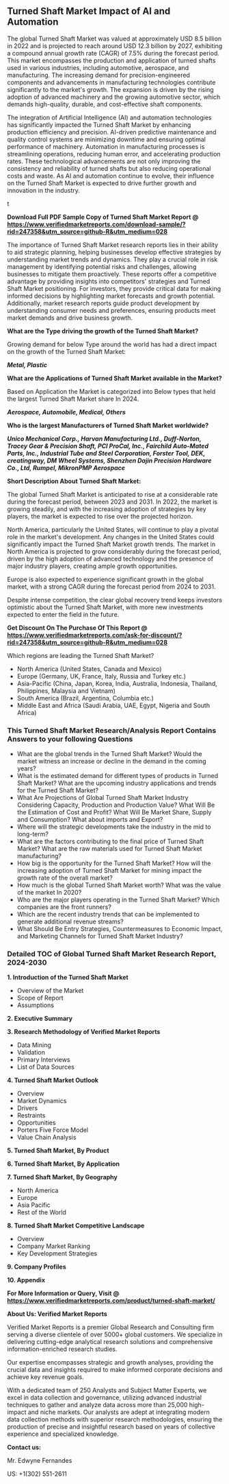 <h2>Turned Shaft Market Impact of AI and Automation</h2> <p>The global Turned Shaft Market was valued at approximately USD 8.5 billion in 2022 and is projected to reach around USD 12.3 billion by 2027, exhibiting a compound annual growth rate (CAGR) of 7.5% during the forecast period. This market encompasses the production and application of turned shafts used in various industries, including automotive, aerospace, and manufacturing. The increasing demand for precision-engineered components and advancements in manufacturing technologies contribute significantly to the market's growth. The expansion is driven by the rising adoption of advanced machinery and the growing automotive sector, which demands high-quality, durable, and cost-effective shaft components.</p> <p>The integration of Artificial Intelligence (AI) and automation technologies has significantly impacted the Turned Shaft Market by enhancing production efficiency and precision. AI-driven predictive maintenance and quality control systems are minimizing downtime and ensuring optimal performance of machinery. Automation in manufacturing processes is streamlining operations, reducing human error, and accelerating production rates. These technological advancements are not only improving the consistency and reliability of turned shafts but also reducing operational costs and waste. As AI and automation continue to evolve, their influence on the Turned Shaft Market is expected to drive further growth and innovation in the industry.</p> t</p><p id="" class=""><strong>Download Full PDF Sample Copy of Turned Shaft Market Report @ <a href="https://www.verifiedmarketreports.com/download-sample/?rid=247358&utm_source=github-R&utm_medium=028" target="_blank">https://www.verifiedmarketreports.com/download-sample/?rid=247358&utm_source=github-R&utm_medium=028</a></strong></p><p>The importance of&nbsp;Turned Shaft Market research reports lies in their ability to aid strategic planning, helping businesses develop effective strategies by understanding market trends and dynamics. They play a crucial role in risk management by identifying potential risks and challenges, allowing businesses to mitigate them proactively. These reports offer a competitive advantage by providing insights into competitors' strategies and Turned Shaft Market positioning. For investors, they provide critical data for making informed decisions by highlighting market forecasts and growth potential. Additionally, market research reports guide product development by understanding consumer needs and preferences, ensuring products meet market demands and drive business growth.</p><p><strong>What are the&nbsp;Type driving the growth of the Turned Shaft Market?</strong></p><p id="" class="">Growing demand for below Type around the world has had a direct impact on the growth of the Turned Shaft Market:</p><em><strong>Metal, Plastic</strong></em></p><strong>What are the&nbsp;Applications&nbsp;of Turned Shaft Market available in the Market?</strong></p><p id="" class="">Based on Application the Market is categorized into Below types that held the largest Turned Shaft Market share In 2024.</p><em><strong>Aerospace, Automobile, Medical, Others</strong></em></p><strong>Who is the largest Manufacturers of Turned Shaft Market worldwide?</strong></p><p><em><strong>Unico Mechanical Corp., Harvan Manufacturing Ltd., Duff-Norton, Tracey Gear & Precision Shaft, PCI ProCal, Inc., Fairchild Auto-Mated Parts, Inc., Industrial Tube and Steel Corporation, Forster Tool, DEK, creatingway, DM Wheel Systems, Shenzhen Dajin Precision Hardware Co., Ltd, Rumpel, MikronPMP Aerospace</strong></em></p><p id="" class=""><strong>Short Description About Turned Shaft Market:</strong></p><p>The global Turned Shaft Market is anticipated to rise at a considerable rate during the forecast period, between 2023 and 2031. In 2022, the market is growing steadily, and with the increasing adoption of strategies by key players, the market is expected to rise over the projected horizon.</p><p>North America, particularly the United States, will continue to play a pivotal role in the market's development. Any changes in the United States could significantly impact the Turned Shaft Market growth trends. The market in North America is projected to grow considerably during the forecast period, driven by the high adoption of advanced technology and the presence of major industry players, creating ample growth opportunities.</p><p>Europe is also expected to experience significant growth in the global market, with a strong CAGR during the forecast period from 2024 to 2031.</p><p>Despite intense competition, the clear global recovery trend keeps investors optimistic about the Turned Shaft Market, with more new investments expected to enter the field in the future.</p><p id="" class=""><strong>Get Discount On The Purchase Of This Report @ <a href="https://www.verifiedmarketreports.com/ask-for-discount/?rid=247358&utm_source=github-R&utm_medium=028" target="_blank">https://www.verifiedmarketreports.com/ask-for-discount/?rid=247358&utm_source=github-R&utm_medium=028</a></strong></p>Which regions are leading the Turned Shaft Market?</p><ul><li>North America (United States, Canada and Mexico)</li><li>Europe (Germany, UK, France, Italy, Russia and Turkey etc.)</li><li>Asia-Pacific (China, Japan, Korea, India, Australia, Indonesia, Thailand, Philippines, Malaysia and Vietnam)</li><li>South America (Brazil, Argentina, Columbia etc.)</li><li>Middle East and Africa (Saudi Arabia, UAE, Egypt, Nigeria and South Africa)</li></ul><h3 id="" class="">This Turned Shaft Market Research/Analysis Report Contains Answers to your following Questions</h3><ul><li>What are the global trends in the Turned Shaft Market? Would the market witness an increase or decline in the demand in the coming years?</li><li>What is the estimated demand for different types of products in Turned Shaft Market? What are the upcoming industry applications and trends for the Turned Shaft Market?</li><li>What Are Projections of Global Turned Shaft Market Industry Considering Capacity, Production and Production Value? What Will Be the Estimation of Cost and Profit? What Will Be Market Share, Supply and Consumption? What about imports and Export?</li><li>Where will the strategic developments take the industry in the mid to long-term?</li><li>What are the factors contributing to the final price of Turned Shaft Market? What are the raw materials used for Turned Shaft Market manufacturing?</li><li>How big is the opportunity for the Turned Shaft Market? How will the increasing adoption of Turned Shaft Market for mining impact the growth rate of the overall market?</li><li>How much is the global Turned Shaft Market worth? What was the value of the market In 2020?</li><li>Who are the major players operating in the Turned Shaft Market? Which companies are the front runners?</li><li>Which are the recent industry trends that can be implemented to generate additional revenue streams?</li><li>What Should Be Entry Strategies, Countermeasures to Economic Impact, and Marketing Channels for Turned Shaft Market Industry?</li></ul><h3 id="" class="">Detailed TOC of Global Turned Shaft Market Research Report, 2024-2030</h3><p id="" class=""><strong>1. Introduction of the Turned Shaft Market</strong></p><ul><li>Overview of the Market</li><li>Scope of Report</li><li>Assumptions</li></ul><p id="" class=""><strong>2. Executive Summary</strong></p><p id="" class=""><strong>3. Research Methodology of Verified Market Reports</strong></p><ul><li>Data Mining</li><li>Validation</li><li>Primary Interviews</li><li>List of Data Sources</li></ul><p id="" class=""><strong>4. Turned Shaft Market Outlook</strong></p><ul><li>Overview</li><li>Market Dynamics</li><li>Drivers</li><li>Restraints</li><li>Opportunities</li><li>Porters Five Force Model</li><li>Value Chain Analysis</li></ul><p id="" class=""><strong>5. Turned Shaft Market, By Product</strong></p><p id="" class=""><strong>6. Turned Shaft Market, By Application</strong></p><p id="" class=""><strong>7. Turned Shaft Market, By Geography</strong></p><ul><li>North America</li><li>Europe</li><li>Asia Pacific</li><li>Rest of the World</li></ul><p id="" class=""><strong>8. Turned Shaft Market Competitive Landscape</strong></p><ul><li>Overview</li><li>Company Market Ranking</li><li>Key Development Strategies</li></ul><p id="" class=""><strong>9. Company Profiles</strong></p><p id="" class=""><strong>10. Appendix</strong></p><p id="" class=""><strong>For More Information or Query, Visit @ <a href="https://www.verifiedmarketreports.com/product/turned-shaft-market/" target="_blank">https://www.verifiedmarketreports.com/product/turned-shaft-market/</a></strong></p><p id="" class=""><strong>About Us: Verified Market Reports</strong></p><p id="" class="">Verified Market Reports is a premier Global Research and Consulting firm serving a diverse clientele of over 5000+ global customers. We specialize in delivering cutting-edge analytical research solutions and comprehensive information-enriched research studies.</p><p id="" class="">Our expertise encompasses strategic and growth analyses, providing the crucial data and insights required to make informed corporate decisions and achieve key revenue goals.</p><p id="" class="">With a dedicated team of 250 Analysts and Subject Matter Experts, we excel in data collection and governance, utilizing advanced industrial techniques to gather and analyze data across more than 25,000 high-impact and niche markets. Our analysts are adept at integrating modern data collection methods with superior research methodologies, ensuring the production of precise and insightful research based on years of collective experience and specialized knowledge.</p><p id="" class=""><strong>Contact us:</strong></p><p id="" class="">Mr. Edwyne Fernandes</p><p id="" class="">US: +1(302) 551-2611</p>